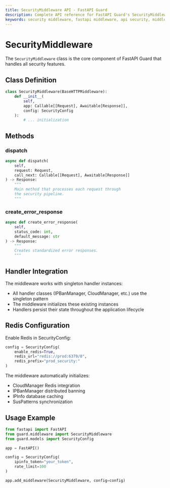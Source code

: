 ```yaml
---
title: SecurityMiddleware API - FastAPI Guard
description: Complete API reference for FastAPI Guard's SecurityMiddleware class and its configuration options
keywords: security middleware, fastapi middleware, api security, middleware configuration
---
```


# SecurityMiddleware

The `SecurityMiddleware` class is the core component of FastAPI Guard that handles all security features.

## Class Definition

```python
class SecurityMiddleware(BaseHTTPMiddleware):
    def __init__(
        self,
        app: Callable[[Request], Awaitable[Response]],
        config: SecurityConfig
    ):
        # ... initialization
```

## Methods

### dispatch

```python
async def dispatch(
    self,
    request: Request,
    call_next: Callable[[Request], Awaitable[Response]]
) -> Response:
    """
    Main method that processes each request through
    the security pipeline.
    """
```

### create_error_response

```python
async def create_error_response(
    self,
    status_code: int,
    default_message: str
) -> Response:
    """
    Creates standardized error responses.
    """
```

## Handler Integration
The middleware works with singleton handler instances:

- All handler classes (IPBanManager, CloudManager, etc.) use the singleton pattern
- The middleware initializes these existing instances
- Handlers persist their state throughout the application lifecycle

## Redis Configuration
Enable Redis in SecurityConfig:

```python
config = SecurityConfig(
    enable_redis=True,
    redis_url="redis://prod:6379/0",
    redis_prefix="prod_security:"
)
```

The middleware automatically initializes:
- CloudManager Redis integration
- IPBanManager distributed banning
- IPInfo database caching
- SusPatterns synchronization

## Usage Example

```python
from fastapi import FastAPI
from guard.middleware import SecurityMiddleware
from guard.models import SecurityConfig

app = FastAPI()

config = SecurityConfig(
    ipinfo_token="your_token",
    rate_limit=100
)

app.add_middleware(SecurityMiddleware, config=config)
```